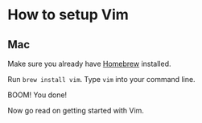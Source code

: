 # How to setup Vim

## Mac

Make sure you already have [Homebrew](https://brew.sh/) installed.

Run `brew install vim`.
Type `vim` into your command line.

BOOM! You done!


Now go read on getting started with Vim.
